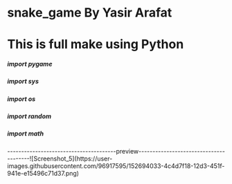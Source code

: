 # snake_game By Yasir Arafat
# This is full make using Python
<h5>import pygame</h5>
<h5>import sys</h5>
<h5>import os</h5>
<h5>import random</h5>
<h5>import math</h5>
---------------------------------------preview---------------------------------------![Screenshot_5](https://user-images.githubusercontent.com/96917595/152694033-4c4d7f18-12d3-451f-941e-e15496c71d37.png)
